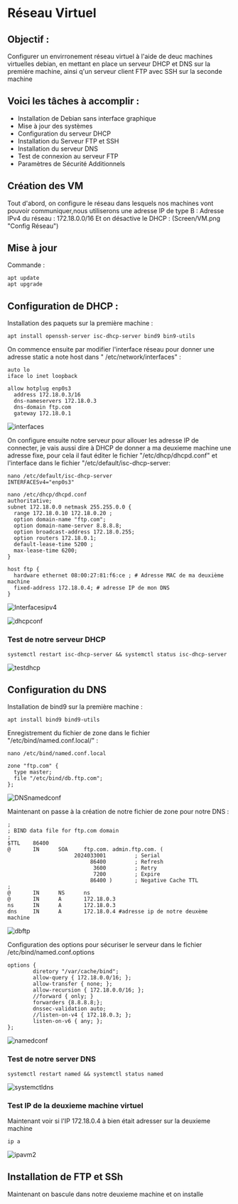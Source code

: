 # **Réseau Virtuel**
## Objectif : 
Configurer un envirronement réseau virtuel à l'aide de deuc machines virtuelles debian,
en mettant en place un serveur DHCP et DNS sur la premiére machine, ainsi q'un serveur client FTP
avec SSH sur la seconde machine 

## Voici les tâches à accomplir : 
- Installation de Debian sans interface graphique
- Mise à jour des systèmes
- Configuration du serveur DHCP
- Installation du Serveur FTP et SSH
- Installation du serveur DNS
- Test de connexion au serveur FTP
- Paramètres de Sécurité Additionnels

## Création des VM
Tout d'abord, on configure le réseau dans lesquels nos machines vont pouvoir communiquer,nous utiliserons une adresse IP de type B : 
Adresse IPv4 du réseau : 172.18.0.0/16
Et on désactive le DHCP : 
(Screen/VM.png "Config Réseau")

## Mise à jour 
Commande : 
````shell
apt update
apt upgrade
````
## Configuration de DHCP :
Installation des paquets sur la première machine  : 
````shell
apt install openssh-server isc-dhcp-server bind9 bin9-utils
````
On commence ensuite par modifier l'interface réseau pour donner une adresse static a note host dans 
" /etc/network/interfaces" : 
````shell
auto lo
iface lo inet loopback

allow hotplug enp0s3
  address 172.18.0.3/16
  dns-nameservers 172.18.0.3
  dns-domain ftp.com
  gateway 172.18.0.1
````
![interfaces](https://github.com/cyril-genisson/ftp_dhcp_ssh/assets/147488564/27571e40-7d80-4673-80b4-4da0cf4e56a7)

On configure ensuite notre serveur pour allouer les adresse IP de connecter, je vais aussi dire à DHCP de donner a ma deuxieme machine une adresse fixe, pour cela il faut éditer le fichier "/etc/dhcp/dhcpd.conf" et 
l'interface dans le fichier "/etc/default/isc-dhcp-server: 
````shell
nano /etc/default/isc-dhcp-server
INTERFACESv4="enp0s3"

nano /etc/dhcp/dhcpd.conf
authoritative; 
subnet 172.18.0.0 netmask 255.255.0.0 {
  range 172.18.0.10 172.18.0.20 ;
  option domain-name "ftp.com";
  option domain-name-server 8.8.8.8;
  option broadcast-address 172.18.0.255;
  option routers 172.18.0.1;
  default-lease-time 5200 ;
  max-lease-time 6200;
}

host ftp {
  hardware ethernet 08:00:27:81:f6:ce ; # Adresse MAC de ma deuxième machine
  fixed-address 172.18.0.4; # adresse IP de mon DNS 
}
````
![Interfacesipv4](https://github.com/cyril-genisson/ftp_dhcp_ssh/assets/147488564/373f2331-82d7-4855-b036-46f8ac036d11)

![dhcpconf](https://github.com/cyril-genisson/ftp_dhcp_ssh/assets/147488564/2269aa6e-eb06-4ad7-9395-93ceada57888)


### Test de notre serveur DHCP 
````shell
systemctl restart isc-dhcp-server && systemctl status isc-dhcp-server
````
![testdhcp](https://github.com/cyril-genisson/ftp_dhcp_ssh/assets/147488564/2409b604-f859-4408-a2cf-0ff7bdc5de48)


## Configuration du DNS 
Installation de bind9 sur la première machine : 
````shell
apt install bind9 bind9-utils
````

Enregistrement du fichier de zone dans le fichier "/etc/bind/named.conf.local/" : 
````shell
nano /etc/bind/named.conf.local

zone "ftp.com" {
  type master;
  file "/etc/bind/db.ftp.com";
};
````
![DNSnamedconf](https://github.com/cyril-genisson/ftp_dhcp_ssh/assets/147488564/349ceaab-4b92-4b4e-bad6-f123a483b60b)

Maintenant on passe à la création de notre fichier de zone pour notre DNS : 
````shell
;
; BIND data file for ftp.com domain
;
$TTL    86400
@       IN      SOA     ftp.com. admin.ftp.com. (
                     2024033001         ; Serial
                          86400         ; Refresh
                           3600         ; Retry
                           7200         ; Expire
                          86400 )       ; Negative Cache TTL
;
@       IN      NS      ns
@       IN      A       172.18.0.3
ns      IN      A       172.18.0.3
dns     IN      A       172.18.0.4 #adresse ip de notre deuxème machine

````

![dbftp](https://github.com/cyril-genisson/ftp_dhcp_ssh/assets/147488564/620b0ffd-6bc4-4180-b8f8-dd6c96868400)

Configuration des options pour sécuriser le serveur dans le fichier /etc/bind/named.conf.options
````shell
options {
        diretory "/var/cache/bind";
        allow-query { 172.18.0.0/16; };
        allow-transfer { none; };
        allow-recursion { 172.18.0.0/16; };
        //forward { only; }
        forwarders {8.8.8.8;};
        dnssec-validation auto;
        //listen-on-v4 { 172.18.0.3; };
        listen-on-v6 { any; };
};
````
![namedconf](https://github.com/cyril-genisson/ftp_dhcp_ssh/assets/147488564/96197cff-c0f8-488e-a006-fca2dbf2b4c4)

### Test de notre server DNS 
````shell
systemctl restart named && systemctl status named
````

![systemctldns](https://github.com/cyril-genisson/ftp_dhcp_ssh/assets/147488564/b0fa8f39-61ad-4e17-869a-d087aa08c498)

### Test IP de la deuxieme machine virtuel 
Maintenant voir si l'IP 172.18.0.4 à bien était adresser sur la deuxieme machine 
````shell
ip a
````
![ipavm2](https://github.com/cyril-genisson/ftp_dhcp_ssh/assets/147488564/19a4ffd2-683f-48da-8eb3-f013b069b7de)

## Installation de FTP et SSh 
Maintenant on bascule dans notre deuxieme machine et on installe 

